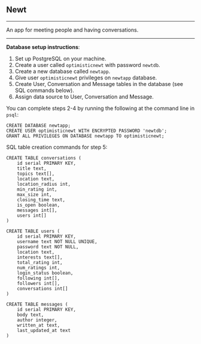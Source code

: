## Newt

---

An app for meeting people and having conversations.

---

**Database setup instructions**:

1. Set up PostgreSQL on your machine.
2. Create a user called `optimisticnewt` with password `newtdb`.
3. Create a new database called `newtapp`.
4. Give user `optimisticnewt` privileges on `newtapp` database.
5. Create User, Conversation and Message tables in the database (see SQL commands below).
6. Assign data source to User, Conversation and Message.

You can complete steps 2-4 by running the following at the command line in `psql`:
```
CREATE DATABASE newtapp;
CREATE USER optimisticnewt WITH ENCRYPTED PASSWORD 'newtdb';
GRANT ALL PRIVILEGES ON DATABASE newtapp TO optimisticnewt;
```

SQL table creation commands for step 5:

```
CREATE TABLE conversations (
    id serial PRIMARY KEY,
    title text,
    topics text[],
    location text,
    location_radius int,
    min_rating int,
    max_size int,
    closing_time text,
    is_open boolean,
    messages int[],
    users int[]
)

CREATE TABLE users (
    id serial PRIMARY KEY,
    username text NOT NULL UNIQUE,
    password text NOT NULL,
    location text,
    interests text[],
    total_rating int,
    num_ratings int,
    login_status boolean,
    following int[],
    followers int[],
    conversations int[]
)

CREATE TABLE messages (
    id serial PRIMARY KEY,
    body text,
    author integer,
    written_at text,
    last_updated_at text
)
```
